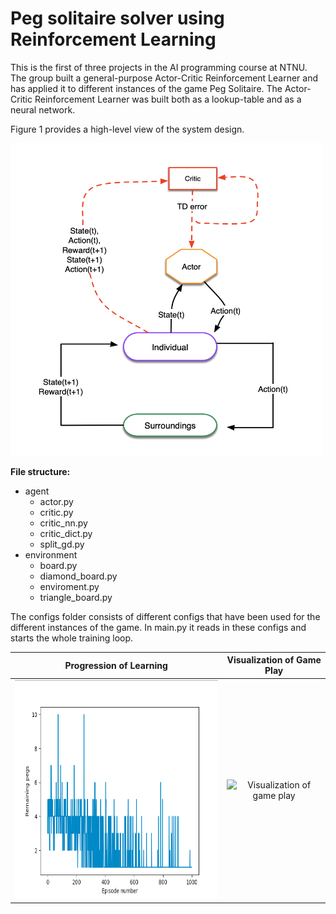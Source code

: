 # Peg solitaire solver using Reinforcement Learning

This is the first of three projects in the AI programming course at NTNU. The group built a general-purpose Actor-Critic Reinforcement Learner and has applied it to different instances of the game Peg Solitaire. The Actor-Critic Reinforcement Learner was built both as a lookup-table and as a neural network.

Figure 1 provides a high-level view of the system design.

<img src=images/td.png width="500" height="500">

**File structure:**

- agent
  - actor.py
  - critic.py
  - critic_nn.py
  - critic_dict.py
  - split_gd.py
- environment
  - board.py
  - diamond_board.py
  - enviroment.py
  - triangle_board.py

The configs folder consists of different configs that have been used for the different instances of the game. In main.py it reads in these configs
and starts the whole training loop.

|                Progression of Learning                 |                                Visualization of Game Play                                 |
| :----------------------------------------------------: | :---------------------------------------------------------------------------------------: |
| <img src=images/learning.png width="475" height="350"> | ![Visualization of game play](https://media.giphy.com/media/2exV3fa4z82ytv9pCf/giphy.gif) |
